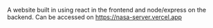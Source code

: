 A website built in using react in the frontend and node/express on the backend.
Can be accessed on https://nasa-server.vercel.app
